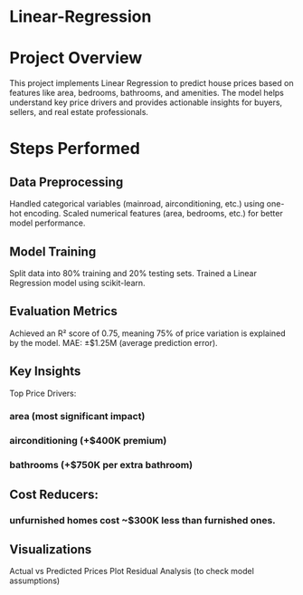# Linear-Regression

# Project Overview
This project implements Linear Regression to predict house prices based on features like area, bedrooms, bathrooms, and amenities. The model helps understand key price drivers and provides actionable insights for buyers, sellers, and real estate professionals.

# Steps Performed
## Data Preprocessing
Handled categorical variables (mainroad, airconditioning, etc.) using one-hot encoding.
Scaled numerical features (area, bedrooms, etc.) for better model performance.

## Model Training
Split data into 80% training and 20% testing sets.
Trained a Linear Regression model using scikit-learn.

## Evaluation Metrics
Achieved an R² score of 0.75, meaning 75% of price variation is explained by the model.
MAE: ±$1.25M (average prediction error).

## Key Insights
Top Price Drivers:
### area (most significant impact)
### airconditioning (+$400K premium)
### bathrooms (+$750K per extra bathroom)

## Cost Reducers:
### unfurnished homes cost ~$300K less than furnished ones.

## Visualizations
Actual vs Predicted Prices Plot
Residual Analysis (to check model assumptions)
